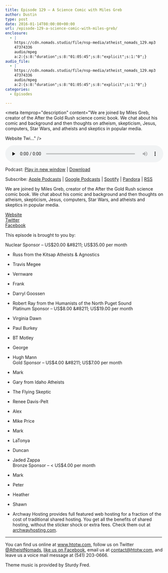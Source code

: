 ```yaml
---
title: ﻿Episode 129 – A Science Comic with Miles Greb
author: Dustin
type: post
date: 2016-01-14T08:00:00+00:00
url: /﻿episode-129-a-science-comic-with-miles-greb/
enclosure:
  - |
    https://cdn.nomads.studio/file/nsp-media/atheist_nomads_129.mp3
    47374336
    audio/mpeg
    a:2:{s:8:"duration";s:8:"01:05:45";s:8:"explicit";s:1:"0";}
audio_file:
  - |
    https://cdn.nomads.studio/file/nsp-media/atheist_nomads_129.mp3
    47374336
    audio/mpeg
    a:2:{s:8:"duration";s:8:"01:05:45";s:8:"explicit";s:1:"0";}
categories:
  - Episodes

---
```

<div itemscope itemtype="http://schema.org/AudioObject">
  <meta itemprop="name" content="﻿Episode 129 &#8211; A Science Comic with Miles Greb" />
  
  <meta itemprop="uploadDate" content="2016-01-14T01:00:00-07:00" />
  
  <meta itemprop="encodingFormat" content="audio/mpeg" />
  
  <meta itemprop="duration" content="PT1H05M45S" />
  
  <meta itemprop="description" content="We are joined by Miles Greb, creator of the After the Gold Rush science comic book. We chat about his comic and background and then thoughts on atheism, skepticism, Jesus, computers, Star Wars, and atheists and skeptics in popular media.

Website
Twi..." />
  
  <meta itemprop="contentUrl" content="https://dts.podtrac.com/redirect.mp3/cdn.nomads.studio/file/nsp-media/atheist_nomads_129.mp3" />
  
  <meta itemprop="contentSize" content="45.2" />
  </p> 
  
  <div class="powerpress_player" id="powerpress_player_8386">
    <audio class="wp-audio-shortcode" id="audio-5107-130" preload="none" style="width: 100%;" controls="controls"><source type="audio/mpeg" src="https://dts.podtrac.com/redirect.mp3/cdn.nomads.studio/file/nsp-media/atheist_nomads_129.mp3?_=130" /><a href="https://dts.podtrac.com/redirect.mp3/cdn.nomads.studio/file/nsp-media/atheist_nomads_129.mp3">https://dts.podtrac.com/redirect.mp3/cdn.nomads.studio/file/nsp-media/atheist_nomads_129.mp3</a></audio>
  </div>
</div>

<p class="powerpress_links powerpress_links_mp3">
  Podcast: <a href="https://dts.podtrac.com/redirect.mp3/cdn.nomads.studio/file/nsp-media/atheist_nomads_129.mp3" class="powerpress_link_pinw" target="_blank" title="Play in new window" onclick="return powerpress_pinw('https://htotw.com/?powerpress_pinw=5107-podcast');" rel="nofollow">Play in new window</a> | <a href="https://dts.podtrac.com/redirect.mp3/cdn.nomads.studio/file/nsp-media/atheist_nomads_129.mp3" class="powerpress_link_d" title="Download" rel="nofollow" download="atheist_nomads_129.mp3">Download</a>
</p>

<p class="powerpress_links powerpress_subscribe_links">
  Subscribe: <a href="https://podcasts.apple.com/us/podcast/humanists-take-on-the-world/id530050098?mt=2&ls=1" class="powerpress_link_subscribe powerpress_link_subscribe_itunes" target="_blank" title="Subscribe on Apple Podcasts" rel="nofollow">Apple Podcasts</a> | <a href="https://www.google.com/podcasts?feed=aHR0cDovL2F0aGVpc3Rub21hZHMubGlic3luLmNvbS9yc3M%3D" class="powerpress_link_subscribe powerpress_link_subscribe_googleplay" target="_blank" title="Subscribe on Google Podcasts" rel="nofollow">Google Podcasts</a> | <a href="https://open.spotify.com/show/3LzK2xZGike6Tc1GEMtMbr?si=LieN9SNuTpq96smuaUsH8A" class="powerpress_link_subscribe powerpress_link_subscribe_spotify" target="_blank" title="Subscribe on Spotify" rel="nofollow">Spotify</a> | <a href="https://www.pandora.com/podcast/atheist-nomads/PC:10122?corr=62071012&part=ug" class="powerpress_link_subscribe powerpress_link_subscribe_pandora" target="_blank" title="Subscribe on Pandora" rel="nofollow">Pandora</a> | <a href="https://htotw.com/feed/podcast/" class="powerpress_link_subscribe powerpress_link_subscribe_rss" target="_blank" title="Subscribe via RSS" rel="nofollow">RSS</a>
</p>

We are joined by Miles Greb, creator of the After the Gold Rush science comic book. We chat about his comic and background and then thoughts on atheism, skepticism, Jesus, computers, Star Wars, and atheists and skeptics in popular media.

<a href="http://www.afterthegoldrush.space/" target="_blank" rel="noopener">Website</a>  
<a href="https://twitter.com/Goldrushcomic" target="_blank" rel="noopener">Twitter</a>  
<a href="https://www.facebook.com/Afterthegoldrushcomic/" target="_blank" rel="noopener">Facebook</a>

This episode is brought to you by:

Nuclear Sponsor &#8211; US$20.00 &#8211; US$35.00 per month  
* Russ from the Kitsap Atheists & Agnostics  
* Travis Megee  
* Vernware  
* Frank  
* Darryl Goossen  
* Robert Ray from the Humanists of the North Puget Sound  
Platinum Sponsor &#8211; US$8.00 &#8211; US$19.00 per month  
* Virginia Dawn  
* Paul Burkey  
* BT Motley  
* George  
* Hugh Mann  
Gold Sponsor &#8211; US$4.00 &#8211; US$7.00 per month  
* Mark  
* Gary from Idaho Atheists  
* The Flying Skeptic  
* Renee Davis-Pelt  
* Alex  
* Mike Price  
* Mark  
* LaTonya  
* Duncan  
* Jaded Zappa  
Bronze Sponsor &#8211; < US$4.00 per month  
* Mark  
* Peter  
* Heather  
* Shawn

* Archway Hosting provides full featured web hosting for a fraction of the cost of traditional shared hosting. You get all the benefits of shared hosting, without the sticker shock or extra fees. Check them out at <a href="http://archwayhosting.com/" target="_blank" rel="noopener">archwayhosting.com</a>.

<hr width="500" />

You can find us online at <a href="https://www.htotw.com/" target="_blank" rel="noopener">www.htotw.com</a>, follow us on Twitter <a href="https://twitter.com/AtheistNomads" target="_blank" rel="noopener">@AtheistNomads</a>, <a href="https://htotw.com/facebook" target="_blank" rel="noopener">like us on Facebook</a>, email us at <contact@htotw.com>, and leave us a voice mail message at (541) 203-0666.

Theme music is provided by Sturdy Fred.